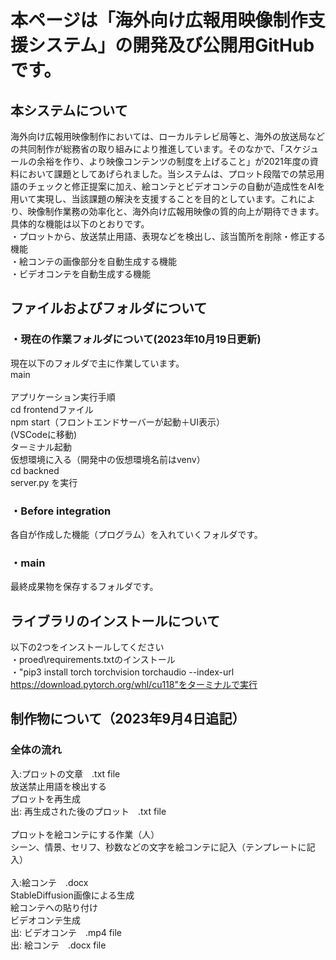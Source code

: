 # 本ページは「海外向け広報用映像制作支援システム」の開発及び公開用GitHubです。<br>
## 本システムについて<br>
海外向け広報用映像制作においては、ローカルテレビ局等と、海外の放送局などの共同制作が総務省の取り組みにより推進しています。そのなかで、「スケジュールの余裕を作り、より映像コンテンツの制度を上げること」が2021年度の資料において課題としてあげられました。当システムは、プロット段階での禁忌用語のチェックと修正提案に加え、絵コンテとビデオコンテの自動が造成性をAIを用いて実現し、当該課題の解決を支援することを目的としています。これにより、映像制作業務の効率化と、海外向け広報用映像の質的向上が期待できます。<br>
具体的な機能は以下のとおりです。<br>
・プロットから、放送禁止用語、表現などを検出し、該当箇所を削除・修正する機能<br>
・絵コンテの画像部分を自動生成する機能<br>
・ビデオコンテを自動生成する機能<br>
## ファイルおよびフォルダについて<br>
### ・現在の作業フォルダについて(2023年10月19日更新)<br>
現在以下のフォルダで主に作業しています。<br>
main<br><br>
アプリケーション実行手順<br>
cd frontendファイル<br>
npm start（フロントエンドサーバーが起動＋UI表示）<br>
(VSCodeに移動)<br>
ターミナル起動<br>
仮想環境に入る（開発中の仮想環境名前はvenv）<br>
cd backned<br>
server.py を実行<br>
### ・Before integration<br>
各自が作成した機能（プログラム）を入れていくフォルダです。<br>
### ・main<br>
最終成果物を保存するフォルダです。<br>
## ライブラリのインストールについて<br>
以下の2つをインストールしてください<br>
・proed\requirements.txtのインストール<br>
・"pip3 install torch torchvision torchaudio --index-url https://download.pytorch.org/whl/cu118"をターミナルで実行<br>
## 制作物について（2023年9月4日追記）<br>
### 全体の流れ <br>
入:プロットの文章　.txt file<br>
放送禁止用語を検出する<br>
プロットを再生成<br>
出: 再生成された後のプロット　.txt file<br><br>
プロットを絵コンテにする作業（人）<br>
シーン、情景、セリフ、秒数などの文字を絵コンテに記入（テンプレートに記入）<br><br>
入:絵コンテ　.docx<br>
StableDiffusion画像による生成<br>
絵コンテへの貼り付け<br>
ビデオコンテ生成<br>
出: ビデオコンテ　.mp4 file<br>
出: 絵コンテ　.docx file<br>
